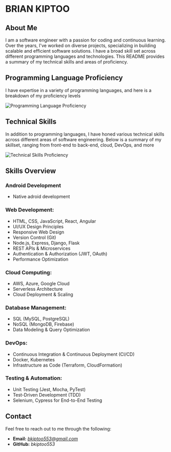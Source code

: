 # **BRIAN KIPTOO**

## **About Me**
I am a software engineer with a passion for coding and continuous learning. 
Over the years, I've worked on diverse projects, specializing in building scalable and efficient software solutions. 
I have a broad skill set across different programming languages and technologies. 
This README provides a summary of my technical skills and areas of proficiency.

## **Programming Language Proficiency**
I have expertise in a variety of programming languages, and here is a breakdown of my proficiency levels

![Programming Language Proficiency](https://drive.google.com/file/d/1l1BcyS7kuLVtAqTeTeAi2SIXVxi4ohDL/view?usp=drive_link)

## **Technical Skills**
In addition to programming languages, I have honed various technical skills across different areas of software engineering. 
Below is a summary of my skillset, ranging from front-end to back-end, cloud, DevOps, and more

![Technical Skills Proficiency](https://drive.google.com/file/d/118tlr4hGgItBbzLwf59ozkwAuiMdAqqD/view?usp=drive_link)

## **Skills Overview**
### **Android Development**
* Native adroid development
### **Web Development:**
* HTML, CSS, JavaScript, React, Angular
* UI/UX Design Principles
* Responsive Web Design
* Version Control (Git)
* Node.js, Express, Django, Flask
* REST APIs & Microservices
* Authentication & Authorization (JWT, OAuth)
* Performance Optimization
### **Cloud Computing:**
* AWS, Azure, Google Cloud
* Serverless Architecture
* Cloud Deployment & Scaling
### **Database Management:**
* SQL (MySQL, PostgreSQL)
* NoSQL (MongoDB, Firebase)
* Data Modeling & Query Optimization
### **DevOps:**
* Continuous Integration & Continuous Deployment (CI/CD)
* Docker, Kubernetes
* Infrastructure as Code (Terraform, CloudFormation)
### **Testing & Automation:**
* Unit Testing (Jest, Mocha, PyTest)
* Test-Driven Development (TDD)
* Selenium, Cypress for End-to-End Testing


## **Contact**
Feel free to reach out to me through the following:
* **Email:** *bkiptoo553@gmail.com*
* **GitHub:** *bkiptoo553*
